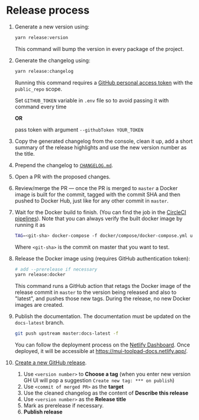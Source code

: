 # Release process

1. Generate a new version using:

   ```sh
   yarn release:version
   ```

   This command will bump the version in every package of the project.

1. Generate the changelog using:

   ```sh
   yarn release:changelog
   ```

   Running this command requires a [GitHub personal access token](https://docs.github.com/en/authentication/keeping-your-account-and-data-secure/creating-a-personal-access-token) with the `public_repo` scope.

   Set `GITHUB_TOKEN` variable in `.env` file so to avoid passing it with command every time

   **OR**

   pass token with argument `--githubToken YOUR_TOKEN`

1. Copy the generated changelog from the console, clean it up, add a short summary of the release highlights and use the new version number as the title.

1. Prepend the changelog to [`CHANGELOG.md`](./CHANGELOG.md).

1. Open a PR with the proposed changes.

1. Review/merge the PR — once the PR is merged to `master` a Docker image is built for the commit, tagged with the commit SHA and then pushed to Docker Hub, just like for any other commit in `master`.

1. Wait for the Docker build to finish. (You can find the job in the [CircleCI pipelines](https://app.circleci.com/pipelines/github/mui/mui-toolpad?branch=master)). Note that you can always verify the built docker image by running it as

   ```sh
   TAG=<git-sha> docker-compose -f docker/compose/docker-compose.yml up
   ```

   Where `<git-sha>` is the commit on master that you want to test.

1. Release the Docker image using (requires GitHub authentication token):

   ```sh
   # add --prerelease if necessary
   yarn release:docker
   ```

   This command runs a GitHub action that retags the Docker image of the release commit in `master` to the version being released and also to "latest", and pushes those new tags. During the release, no new Docker images are created.

1. Publish the documentation. The documentation must be updated on the `docs-latest` branch.

   ```sh
   git push upstream master:docs-latest -f
   ```

   You can follow the deployment process on the [Netlify Dashboard](https://app.netlify.com/sites/mui-toolpad-docs/deploys?filter=docs-latest). Once deployed, it will be accessible at https://mui-toolpad-docs.netlify.app/.

1. [Create a new GitHub release](https://github.com/mui/mui-toolpad/releases/new).
   1. Use `<version number>` to **Choose a tag** (when you enter new version GH UI will pop a suggestion `Create new tag: *** on publish`)
   1. Use `<commit of merged PR>` as the **target**
   1. Use the cleaned changelog as the content of **Describe this release**
   1. Use `<version number>` as the **Release title**
   1. Mark as prerelease if necessary.
   1. **Publish release**
